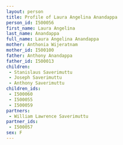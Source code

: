 ```yaml
---
layout: person
title: Profile of Laura Angelina Anandappa
person_id: I500056
first_name: Laura Angelina
last_name: Anandappa
full_name: Laura Angelina Anandappa
mother: Anthonia Wijeratnam
mother_id: I500100
father: Anthony Anandappa
father_id: I500013
children:
 - Stanislaus Saverimuttu
 - Joseph Saverimuttu
 - Anthony Saverimuttu
children_ids:
 - I500060
 - I500055
 - I500059
partners:
 - William Lawrence Saverimuttu
partner_ids:
 - I500057
sex: F
---
```


